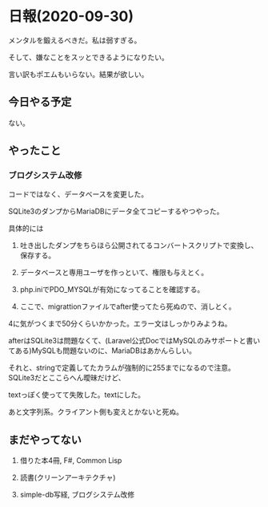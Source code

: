 # 日報(2020-09-30)

メンタルを鍛えるべきだ。私は弱すぎる。

そして、嫌なことをスッとできるようになりたい。

言い訳もポエムもいらない。結果が欲しい。

## 今日やる予定

ない。

## やったこと

### ブログシステム改修

コードではなく、データベースを変更した。

SQLite3のダンプからMariaDBにデータ全てコピーするやつやった。

具体的には

1. 吐き出したダンプをちらほら公開されてるコンバートスクリプトで変換し、保存する。

2. データベースと専用ユーザを作っといて、権限も与えとく。

3. php.iniでPDO_MYSQLが有効になってることを確認する。

4. ここで、migrattionファイルでafter使ってたら死ぬので、消しとく。

4に気がつくまで50分くらいかかった。エラー文はしっかりみようね。

afterはSQLite3は問題なくて、(Laravel公式DocではMySQLのみサポートと書いてある)MySQLも問題ないのに、MariaDBはあかんらしい。

それと、stringで定義してたカラムが強制的に255までになるので注意。SQLite3だとここらへん曖昧だけど、

textっぽく使ってて失敗した。textにした。

あと文字列系。クライアント側も変えとかないと死ぬ。

## まだやってない

1. 借りた本4冊, F#, Common Lisp

2. 読書(クリーンアーキテクチャ)

3. simple-db写経, ブログシステム改修

